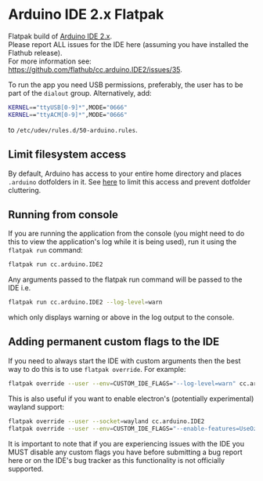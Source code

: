 # Arduino IDE 2.x Flatpak

Flatpak build of [Arduino IDE 2.x](https://github.com/arduino/arduino-ide).  <br />
Please report ALL issues for the IDE here (assuming you have installed the Flathub release).<br>
For more information see: https://github.com/flathub/cc.arduino.IDE2/issues/35.

To run the app you need USB permissions, preferably, the user has to be part of the
`dialout` group. Alternatively, add:
``` sh
KERNEL=="ttyUSB[0-9]*",MODE="0666"
KERNEL=="ttyACM[0-9]*",MODE="0666"
```
to `/etc/udev/rules.d/50-arduino.rules`.

## Limit filesystem access
By default, Arduino has access to your entire home directory and places `.arduino` dotfolders in it. See [here](limit-filesystem-access.md) to limit this access and prevent dotfolder cluttering.

## Running from console
If you are running the application from the console (you might need to do this to view the application's log while it is being used), run it using the `flatpak run` command:
``` sh
flatpak run cc.arduino.IDE2
```
Any arguments passed to the flatpak run command will be passed to the IDE i.e.
``` sh
flatpak run cc.arduino.IDE2 --log-level=warn
```
which only displays warning or above in the log output to the console.

## Adding permanent custom flags to the IDE
If you need to always start the IDE with custom arguments then the best way to do this is to use `flatpak override`.
For example:
``` sh
flatpak override --user --env=CUSTOM_IDE_FLAGS="--log-level=warn" cc.arduino.IDE2
```
This is also useful if you want to enable electron's (potentially experimental) wayland support:
``` sh
flatpak override --user --socket=wayland cc.arduino.IDE2
flatpak override --user --env=CUSTOM_IDE_FLAGS="--enable-features=UseOzonePlatform --ozone-platform=wayland" cc.arduino.IDE2
```
It is important to note that if you are experiencing issues with the IDE you MUST disable any custom flags you have before submitting a bug report here or on the IDE's bug tracker as this functionality is not officially supported.
